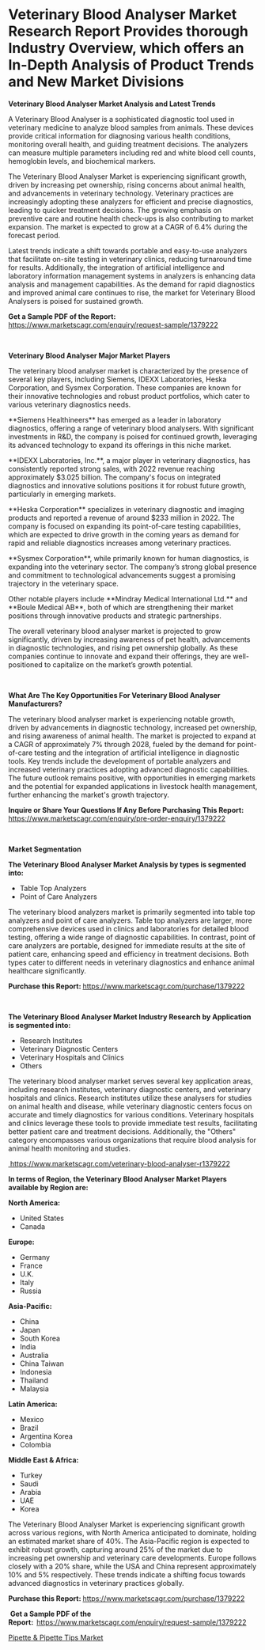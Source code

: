 <p><h1>Veterinary Blood Analyser Market Research Report Provides thorough Industry Overview, which offers an In-Depth Analysis of Product Trends and New Market Divisions</h1></p><p><strong>Veterinary Blood Analyser Market Analysis and Latest Trends</strong></p>
<p><p>A Veterinary Blood Analyser is a sophisticated diagnostic tool used in veterinary medicine to analyze blood samples from animals. These devices provide critical information for diagnosing various health conditions, monitoring overall health, and guiding treatment decisions. The analyzers can measure multiple parameters including red and white blood cell counts, hemoglobin levels, and biochemical markers.</p><p>The Veterinary Blood Analyser Market is experiencing significant growth, driven by increasing pet ownership, rising concerns about animal health, and advancements in veterinary technology. Veterinary practices are increasingly adopting these analyzers for efficient and precise diagnostics, leading to quicker treatment decisions. The growing emphasis on preventive care and routine health check-ups is also contributing to market expansion. The market is expected to grow at a CAGR of 6.4% during the forecast period. </p><p>Latest trends indicate a shift towards portable and easy-to-use analyzers that facilitate on-site testing in veterinary clinics, reducing turnaround time for results. Additionally, the integration of artificial intelligence and laboratory information management systems in analyzers is enhancing data analysis and management capabilities. As the demand for rapid diagnostics and improved animal care continues to rise, the market for Veterinary Blood Analysers is poised for sustained growth.</p></p>
<p><strong>Get a Sample PDF of the Report:&nbsp;</strong> <a href="https://www.marketscagr.com/enquiry/request-sample/1379222?utm_campaign=1166&utm_medium=2&utm_source=Github&utm_content=ia&utm_term=04032025&utm_id=veterinary-blood-analyser">https://www.marketscagr.com/enquiry/request-sample/1379222</a></p>
<p>&nbsp;</p>
<p><strong>Veterinary Blood Analyser Major Market Players</strong></p>
<p><p>The veterinary blood analyser market is characterized by the presence of several key players, including Siemens, IDEXX Laboratories, Heska Corporation, and Sysmex Corporation. These companies are known for their innovative technologies and robust product portfolios, which cater to various veterinary diagnostics needs.</p><p>**Siemens Healthineers** has emerged as a leader in laboratory diagnostics, offering a range of veterinary blood analysers. With significant investments in R&D, the company is poised for continued growth, leveraging its advanced technology to expand its offerings in this niche market.</p><p>**IDEXX Laboratories, Inc.**, a major player in veterinary diagnostics, has consistently reported strong sales, with 2022 revenue reaching approximately $3.025 billion. The company's focus on integrated diagnostics and innovative solutions positions it for robust future growth, particularly in emerging markets.</p><p>**Heska Corporation** specializes in veterinary diagnostic and imaging products and reported a revenue of around $233 million in 2022. The company is focused on expanding its point-of-care testing capabilities, which are expected to drive growth in the coming years as demand for rapid and reliable diagnostics increases among veterinary practices.</p><p>**Sysmex Corporation**, while primarily known for human diagnostics, is expanding into the veterinary sector. The company’s strong global presence and commitment to technological advancements suggest a promising trajectory in the veterinary space.</p><p>Other notable players include **Mindray Medical International Ltd.** and **Boule Medical AB**, both of which are strengthening their market positions through innovative products and strategic partnerships.</p><p>The overall veterinary blood analyser market is projected to grow significantly, driven by increasing awareness of pet health, advancements in diagnostic technologies, and rising pet ownership globally. As these companies continue to innovate and expand their offerings, they are well-positioned to capitalize on the market’s growth potential.</p></p>
<p>&nbsp;</p>
<p><strong>What Are The Key Opportunities For Veterinary Blood Analyser Manufacturers?</strong></p>
<p><p>The veterinary blood analyser market is experiencing notable growth, driven by advancements in diagnostic technology, increased pet ownership, and rising awareness of animal health. The market is projected to expand at a CAGR of approximately 7% through 2028, fueled by the demand for point-of-care testing and the integration of artificial intelligence in diagnostic tools. Key trends include the development of portable analyzers and increased veterinary practices adopting advanced diagnostic capabilities. The future outlook remains positive, with opportunities in emerging markets and the potential for expanded applications in livestock health management, further enhancing the market's growth trajectory.</p></p>
<p><strong>Inquire or Share Your Questions If Any Before Purchasing This Report:</strong> <a href="https://www.marketscagr.com/enquiry/pre-order-enquiry/1379222?utm_campaign=1166&utm_medium=2&utm_source=Github&utm_content=ia&utm_term=04032025&utm_id=veterinary-blood-analyser">https://www.marketscagr.com/enquiry/pre-order-enquiry/1379222</a></p>
<p>&nbsp;</p>
<p><strong>Market Segmentation</strong></p>
<p><strong>The Veterinary Blood Analyser Market Analysis by types is segmented into:</strong></p>
<p><ul><li>Table Top Analyzers</li><li>Point of Care Analyzers</li></ul></p>
<p><p>The veterinary blood analyzers market is primarily segmented into table top analyzers and point of care analyzers. Table top analyzers are larger, more comprehensive devices used in clinics and laboratories for detailed blood testing, offering a wide range of diagnostic capabilities. In contrast, point of care analyzers are portable, designed for immediate results at the site of patient care, enhancing speed and efficiency in treatment decisions. Both types cater to different needs in veterinary diagnostics and enhance animal healthcare significantly.</p></p>
<p><strong>Purchase this Report:&nbsp;</strong><a href="https://www.marketscagr.com/purchase/1379222?utm_campaign=1166&utm_medium=2&utm_source=Github&utm_content=ia&utm_term=04032025&utm_id=veterinary-blood-analyser">https://www.marketscagr.com/purchase/1379222</a></p>
<p>&nbsp;</p>
<p><strong>The Veterinary Blood Analyser Market Industry Research by Application is segmented into:</strong></p>
<p><ul><li>Research Institutes</li><li>Veterinary Diagnostic Centers</li><li>Veterinary Hospitals and Clinics</li><li>Others</li></ul></p>
<p><p>The veterinary blood analyser market serves several key application areas, including research institutes, veterinary diagnostic centers, and veterinary hospitals and clinics. Research institutes utilize these analysers for studies on animal health and disease, while veterinary diagnostic centers focus on accurate and timely diagnostics for various conditions. Veterinary hospitals and clinics leverage these tools to provide immediate test results, facilitating better patient care and treatment decisions. Additionally, the "Others" category encompasses various organizations that require blood analysis for animal health monitoring and studies.</p></p>
<p><a href="https://www.marketscagr.com/veterinary-blood-analyser-r1379222?utm_campaign=1166&utm_medium=2&utm_source=Github&utm_content=ia&utm_term=04032025&utm_id=veterinary-blood-analyser">&nbsp;https://www.marketscagr.com/veterinary-blood-analyser-r1379222</a></p>
<p><strong>In terms of Region, the Veterinary Blood Analyser Market Players available by Region are:</strong></p>
<p>
    <p> <strong> North America: </strong>
        <ul>
            <li>United States</li>
            <li>Canada</li>
        </ul>
        </p> 
    <p> <strong> Europe: </strong>
        <ul>
            <li>Germany</li>
            <li>France</li>
            <li>U.K.</li>
            <li>Italy</li>
            <li>Russia</li>
        </ul>
        </p> 
    <p> <strong> Asia-Pacific: </strong>
        <ul>
            <li>China</li>
            <li>Japan</li>
            <li>South Korea</li>
            <li>India</li>
            <li>Australia</li>
            <li>China Taiwan</li>
            <li>Indonesia</li>
            <li>Thailand</li>
            <li>Malaysia</li>
        </ul>
        </p> 
    <p> <strong> Latin America: </strong>
        <ul>
            <li>Mexico</li>
            <li>Brazil</li>
            <li>Argentina Korea</li>
            <li>Colombia</li>
        </ul>
        </p> 
    <p> <strong> Middle East & Africa: </strong>
        <ul>
            <li>Turkey</li>
            <li>Saudi</li>
            <li>Arabia</li>
            <li>UAE</li>
            <li>Korea</li>
        </ul>
    </p>
    </p>
<p><p>The Veterinary Blood Analyser Market is experiencing significant growth across various regions, with North America anticipated to dominate, holding an estimated market share of 40%. The Asia-Pacific region is expected to exhibit robust growth, capturing around 25% of the market due to increasing pet ownership and veterinary care developments. Europe follows closely with a 20% share, while the USA and China represent approximately 10% and 5% respectively. These trends indicate a shifting focus towards advanced diagnostics in veterinary practices globally.</p></p>
<p><strong>Purchase this Report: </strong><a href="https://www.marketscagr.com/purchase/1379222?utm_campaign=1166&utm_medium=2&utm_source=Github&utm_content=ia&utm_term=04032025&utm_id=veterinary-blood-analyser">https://www.marketscagr.com/purchase/1379222</a></p>
<p>&nbsp;<strong>Get a Sample PDF of the Report:&nbsp;&nbsp;</strong><a href="https://www.marketscagr.com/enquiry/request-sample/1379222?utm_campaign=1166&utm_medium=2&utm_source=Github&utm_content=ia&utm_term=04032025&utm_id=veterinary-blood-analyser">https://www.marketscagr.com/enquiry/request-sample/1379222</a></p>
<p><strong></strong></p>
<p><p><a href="https://github.com/willjis/Market-Research-Report-List-1/blob/main/pipette-pipette-tips-market.md?utm_campaign=1166&utm_medium=2&utm_source=Github&utm_content=ia&utm_term=04032025&utm_id=veterinary-blood-analyser">Pipette & Pipette Tips Market</a></p></p>
